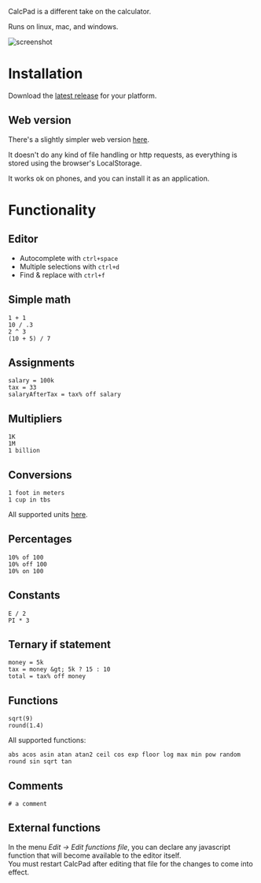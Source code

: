 CalcPad is a different take on the calculator.

Runs on linux, mac, and windows.

![screenshot](https://user-images.githubusercontent.com/33415/158484266-0da3076b-1aaa-4f19-8001-dcb1612d37e8.png)

# Installation

Download the [latest release](https://github.com/filipesabella/CalcPad/releases/latest) for your platform.

## Web version

There's a slightly simpler web version [here](http://filipesabella.com/CalcPad/).

It doesn't do any kind of file handling or http requests, as everything is stored using the browser's LocalStorage.

It works ok on phones, and you can install it as an application.

# Functionality

## Editor

* Autocomplete with `ctrl+space`
* Multiple selections with `ctrl+d`
* Find & replace with `ctrl+f`

## Simple math

```
1 + 1
10 / .3
2 ^ 3
(10 + 5) / 7
```

## Assignments

```
salary = 100k
tax = 33
salaryAfterTax = tax% off salary
```

## Multipliers

```
1K
1M
1 billion
```

## Conversions

```
1 foot in meters
1 cup in tbs
```

All supported units [here](https://github.com/ben-ng/convert-units#supported-units).

## Percentages

```
10% of 100
10% off 100
10% on 100
```

## Constants

```
E / 2
PI * 3
```

## Ternary if statement

```
money = 5k
tax = money &gt; 5k ? 15 : 10
total = tax% off money
```

## Functions

```
sqrt(9)
round(1.4)

```

All supported functions:

```
abs acos asin atan atan2 ceil cos exp floor log max min pow random round sin sqrt tan
```

## Comments

```# a comment```


## External functions

In the menu _Edit -> Edit functions file_, you can declare any javascript function
that will become available to the editor itself.  
You must restart CalcPad after
editing that file for the changes to come into effect.
